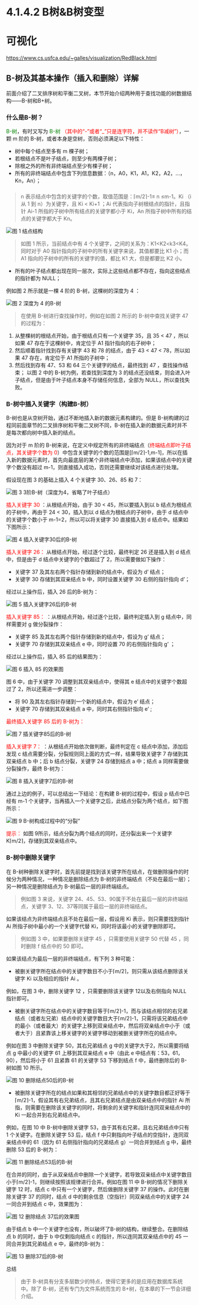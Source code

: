 # 4.1.4.2 B树&B树变型


# 可视化
https://www.cs.usfca.edu/~galles/visualization/RedBlack.html




## B-树及其基本操作（插入和删除）详解

前面介绍了二叉排序树和平衡二叉树，本节开始介绍两种用于查找功能的树数据结构——B-树和B+树。


### 什么是B-树？

<font color=#008000>B-树</font>，有时又写为 <font color=#008000>B-树 </font> <font color=red>（其中的“-”或者“_”只是连字符，并不读作“B减树”）</font>，一颗 m 阶的 B-树，或者本身是空树，否则必须满足以下特性：

- 树中每个结点至多有 m 棵子树；
- 若根结点不是叶子结点，则至少有两棵子树；
- 除根之外的所有非终端结点至少有棵子树；
- 所有的非终端结点中包含下列信息数据：（n，A0，K1，A1，K2，A2，…，Kn，An）；

### 

> n 表示结点中包含的关键字的个数，取值范围是：⌈m/2⌉-1≤ n ≤m-1。Ki （i 从 1 到 n）为关键字，且 Ki  < Ki+1 ；Ai 代表指向子树根结点的指针，且指针 Ai-1 所指的子树中所有结点的关键字都小于 Ki，An 所指子树中所有的结点的关键字都大于 Kn。

![图 1 结点结构](http://data.biancheng.net/uploads/allimg/171024/2-1G024101134928.png)

> 如图 1 所示，当前结点中有 4 个关键字，之间的关系为：K1<K2<k3<K4。同时对于 A0 指针指向的子树中的所有关键字来说，其值都要比 K1 小；而 A1 指向的子树中的所有的关键字的值，都比 K1 大，但是都要比 K2 小。

- 所有的叶子结点都出现在同一层次，实际上这些结点都不存在，指向这些结点的指针都为 NULL；

例如图 2 所示就是一棵 4 阶的 B-树，这棵树的深度为 4 ：


![图 2 深度为 4 的B-树](http://data.biancheng.net/uploads/allimg/171024/2-1G024101S02K.png)



> 在使用 B-树进行查找操作时，例如在如图 2 所示的 B-树中查找关键字 47 的过程为：

1. 从整棵树的根结点开始，由于根结点只有一个关键字 35，且 35 < 47 ，所以如果 47 存在于这棵树中，肯定位于 A1 指针指向的右子树中；
1. 然后顺着指针找到存有关键字 43 和 78 的结点，由于 43 < 47 < 78，所以如果 47 存在，肯定位于 A1 所指的子树中；
1. 然后找到存有 47、53 和 64 三个关键字的结点，最终找到 47 ，查找操作结束；
以图 2 中的 B-树为例，若查找到深度为 3 的结点还没结束，则会进入叶子结点，但是由于叶子结点本身不存储任何信息，全部为 NULL，所以查找失败。


### B-树中插入关键字（构建B-树）

B-树也是从空树开始，通过不断地插入新的数据元素构建的。但是 B-树构建的过程同前面章节的二叉排序树和平衡二叉树不同，B-树在插入新的数据元素时并不是每次都向树中插入新的结点。

因为对于 m 阶的 B-树来说，在定义中规定所有的非终端结点（<font color=red>终端结点即叶子结点，其关键字个数为 0</font>）中包含关键字的个数的范围是[⌈m/2⌉-1,m-1]，所以在插入新的数据元素时，首先向最底层的某个非终端结点中添加，如果该结点中的关键字个数没有超过 m-1，则直接插入成功，否则还需要继续对该结点进行处理。


假设现在图 3 的基础上插入 4 个关键字 30、26、85 和 7：



![图 3 3阶B-树（深度为4，省略了叶子结点）](http://data.biancheng.net/uploads/allimg/171024/2-1G024102U1241.png)


<font color=red>插入关键字 30 </font> ：从根结点开始，由于 30 < 45，所以要插入到以 b 结点为根结点的子树中，再由于 24 < 30，插入到以 d 结点为根结点的子树中，由于 d 结点中的关键字个数小于 m-1=2，所以可以将关键字 30 直接插入到 d 结点中。结果如下图所示：



![图 4 插入关键字30后的B-树](http://data.biancheng.net/uploads/allimg/171024/2-1G024102942E3.png)

<font color=red>插入关键字 26： </font> 从根结点开始，经过逐个比较，最终判定 26 还是插入到 d 结点中，但是由于 d 结点中关键字的个数超过了 2，所以需要做如下操作：

- 关键字 37 及其左右两个指针存储到新的结点中，假设为 d’ 结点；
- 关键字 30 存储到其双亲结点 b 中，同时设置关键字 30 右侧的指针指向 d’；

经过以上操作后，插入 26 后的B-树为：

![图 5 插入关键字26后的B-树](http://data.biancheng.net/uploads/allimg/171024/2-1G024103030D2.png)


<font color=red>插入关键字 85： </font> ：从根结点开始，经过逐个比较，最终判定插入到 g 结点中，同样需要对 g 做分裂操作：

- 关键字 85 及其左右两个指针存储到新的结点中，假设为 g’ 结点；
- 关键字 70 存储到其双亲结点 e 中，同时设置 70 的右侧指针指向 g’ ；

经过以上操作后，插入 85 后的结果图为：



![图 6 插入 85 的效果图](http://data.biancheng.net/uploads/allimg/171024/2-1G0241032113I.png)



图 6 中，由于关键字 70 调整到其双亲结点中，使得其 e 结点中的关键字个数超过了 2，所以还需进一步调整：

- 将 90 及其左右指针存储到一个新的结点中，假设为 e’ 结点；
- 关键字 70 存储到其双亲结点 a 中，同时其右侧指针指向 e’ ;


<font color=red>最终插入关键字 85 后的 B-树为： </font>

![图 7 插关键字85后的B-树](http://data.biancheng.net/uploads/allimg/171024/2-1G024103245462.png)



<font color=red>插入关键字 7： </font>：从根结点开始依次做判断，最终判定在 c 结点中添加，添加后发现 c 结点需要分裂，分裂规则同上面的方式一样，结果导致关键字 7 存储到其双亲结点 b 中；后 b 结点分裂，关键字 24 存储到结点 a 中；结点 a 同样需要做分裂操作，最终 B-树为：

![图 8 插入关键字7后的B-树](http://data.biancheng.net/uploads/allimg/171024/2-1G02410330V11.png)

通过上边的例子，可以总结出一下结论：在构建 B-树的过程中，假设 p 结点中已经有 m-1 个关键字，当再插入一个关键字之后，此结点分裂为两个结点，如下图所示：


![图 9 B-树构成过程中的“分裂”](http://data.biancheng.net/uploads/allimg/171024/2-1G024103344O4.png)

<font color=red>提示： </font>
如图 9所示，结点分裂为两个结点的同时，还分裂出来一个关键字 K⌈m/2⌉，存储到其双亲结点中。




### B-树中删除关键字


在 B-树种删除关键字时，首先前提是找到该关键字所在结点，在做删除操作的时候分为两种情况，一种情况是删除结点为 B-树的非终端结点（不处在最后一层）；另一种情况是删除结点为 B-树最后一层的非终端结点。

> 例如图 3 来说，关键字 24、45、53、90属于不处在最后一层的非终端结点，关键字 3、12、37等同属于最后一层的非终端结点。

如果该结点为非终端结点且不处在最后一层，假设用 Ki 表示，则只需要找到指针 Ai 所指子树中最小的一个关键字代替 Ki，同时将该最小的关键字删除即可。

> 例如图 3 中，如果要删除关键字 45 ，只需要使用关键字 50 代替 45 ，同时删除 f 结点中的 50 即可。

如果该结点为最后一层的非终端结点，有下列 3 种可能：

- 被删关键字所在结点中的关键字数目不小于⌈m/2⌉，则只需从该结点删除该关键字 Ki 以及相应的指针 Ai 。

例如，在图 3 中，删除关键字 12 ，只需要删除该关键字 12以及右侧指向 NULL 指针即可。

- 被删关键字所在结点中的关键字数目等于⌈m/2⌉-1，而与该结点相邻的右兄弟结点（或者左兄弟）结点中的关键字数目大于⌈m/2⌉-1，只需将该兄弟结点中的最小（或者最大）的关键字上移到双亲结点中，然后将双亲结点中小于（或者大于）且紧靠该上移关键字的关键字移动到被删关键字所在的结点中。

例如在图 3 中删除关键字 50，其右兄弟结点 g 中的关键字大于2，所以需要将结点 g 中最小的关键字 61 上移到其双亲结点 e 中（由此 e 中结点有：53，61，90），然后将小于 61 且紧靠 61 的关键字 53 下移到结点 f 中，最终删除后的 B-树如图 10 所示。


![图 10 删除结点50后的B-树](http://data.biancheng.net/uploads/allimg/171024/2-1G024103KEQ.png)



- 被删除关键字所在的结点如果和其相邻的兄弟结点中的关键字数目都正好等于⌈m/2⌉-1，假设其有右兄弟结点，且其右兄弟结点是由双亲结点中的指针 Ai 所指，则需要在删除该关键字的同时，将剩余的关键字和指针连同双亲结点中的 Ki 一起合并到右兄弟结点中。

例如，在图 10 中 B-树中删除关键字 53，由于其有右兄弟，且右兄弟结点中只有 1 个关键字。在删除关键字 53 后，结点 f 中只剩指向叶子结点的空指针，连同双亲结点中的 61（因为 61 右侧指针指向的兄弟结点 g）一同合并到结点 g 中，最终删除 53 后的 B-树为：


![图 11 删除结点53后的B-树](http://data.biancheng.net/uploads/allimg/171024/2-1G024103S12H.png)




在合并的同时，由于从双亲结点中删除一个关键字，若导致双亲结点中关键字数目小于⌈m/2⌉-1，则继续按照该规律进行合并。例如在图 11 中 B-树的情况下删除关键字 12 时，结点 c 中只有一个关键字，然后做删除关键字 37 的操作。此时在删除关键字 37 的同时，结点 d 中的剩余信息（空指针）同双亲结点中的关键字 24 一同合并到结点 c 中，效果图为：

![图 12 删除结点 37后的效果图](http://data.biancheng.net/uploads/allimg/171024/2-1G024103ZJ52.png)


由于结点 b 中一个关键字也没有，所以破坏了B-树的结构，继续整合。在删除结点 b 的同时，由于 b 中仅剩指向结点 c 的指针，所以连同其双亲结点中的 45 一同合并到其兄弟结点 e 中，最终的B-树为：

![图 13 删除37后的B-树](http://data.biancheng.net/uploads/allimg/171024/2-1G024103931C5.png)

总结

> 由于 B-树具有分支多层数少的特点，使得它更多的是应用在数据库系统中。除了 B-树，还有专门为文件系统而生的 B+树，在本章的下一节会详细介绍。

